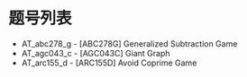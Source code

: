 # 题号列表

- AT_abc278_g - [ABC278G] Generalized Subtraction Game
- AT_agc043_c - [AGC043C] Giant Graph
- AT_arc155_d - [ARC155D] Avoid Coprime Game
